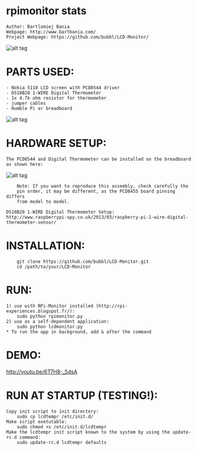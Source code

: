 rpimonitor stats
================

    Author: Bartlomiej Bania
    Webpage: http://www.bartbania.com/
    Project Webpage: https://github.com/bubbl/LCD-Monitor/

![alt tag](https://raw.github.com/bubbl/LCD-Monitor/master/doc/humble-pi.jpg)

PARTS USED:
===========

    - Nokia 5110 LCD screen with PCD8544 driver
    - DS18B20 1-WIRE Digital Thermometer
    - 1x 4.7k ohm resistor for thermometer
    - jumper cables
    - Humble Pi or breadboard

![alt tag](https://raw.github.com/bubbl/LCD-Monitor/master/doc/humble-pi_wiring.jpg)

HARDWARE SETUP:
===============

    The PCD8544 and Digital Thermometer can be installed on the breadboard 
    as shown here: 
    
![alt tag](https://raw.github.com/bubbl/LCD-Monitor/master/doc/rpimonitor_bb.png)
    
        Note: If you want to reproduce this assembly, check carefully the 
        pin order, it may be different, as the PCD8455 board pinning differs 
        from model to model.
    
    DS18B20 1-WIRE Digital Thermometer Setup:
    http://www.raspberrypi-spy.co.uk/2013/03/raspberry-pi-1-wire-digital-thermometer-sensor/

INSTALLATION:
=============

        git clone https://github.com/bubbl/LCD-Monitor.git
        cd /path/to/your/LCD-Monitor

RUN:
====

    1) use with RPi-Monitor installed (http://rpi-experiences.blogspot.fr/):
        sudo python rpimonitor.py
    2) use as a self-dependent application:
        sudo python lcdmonitor.py
    * To run the app in background, add & after the command
    
DEMO:
=====

http://youtu.be/6T7H8-_5dsA


RUN AT STARTUP (TESTING!):
===============

    Copy init script to init directory:
        sudo cp lcdtempr /etc/init.d/
    Make script exetutable: 
        sudo chmod +x /etc/init.d/lcdtempr
    Make the lcdtempr init script known to the system by using the update-rc.d command:
        sudo update-rc.d lcdtempr defaults
